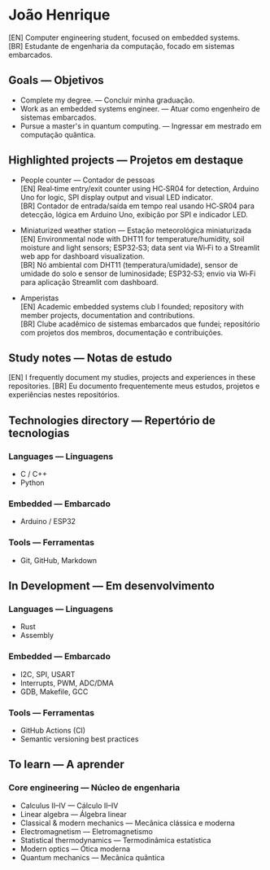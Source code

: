 # João Henrique
[EN] Computer engineering student, focused on embedded systems.  
[BR] Estudante de engenharia da computação, focado em sistemas embarcados.

## Goals — Objetivos
* Complete my degree. — Concluir minha graduação.  
* Work as an embedded systems engineer. — Atuar como engenheiro de sistemas embarcados.  
* Pursue a master's in quantum computing. — Ingressar em mestrado em computação quântica.

## Highlighted projects — Projetos em destaque

* People counter — Contador de pessoas  
[EN] Real‑time entry/exit counter using HC‑SR04 for detection, Arduino Uno for logic, SPI display output and visual LED indicator.  
[BR] Contador de entrada/saída em tempo real usando HC‑SR04 para detecção, lógica em Arduino Uno, exibição por SPI e indicador LED.

* Miniaturized weather station — Estação meteorológica miniaturizada  
[EN] Environmental node with DHT11 for temperature/humidity, soil moisture and light sensors; ESP32‑S3; data sent via Wi‑Fi to a Streamlit web app for dashboard visualization.  
[BR] Nó ambiental com DHT11 (temperatura/umidade), sensor de umidade do solo e sensor de luminosidade; ESP32‑S3; envio via Wi‑Fi para aplicação Streamlit com dashboard.

* Amperistas  
[EN] Academic embedded systems club I founded; repository with member projects, documentation and contributions.  
[BR] Clube acadêmico de sistemas embarcados que fundei; repositório com projetos dos membros, documentação e contribuições.

## Study notes — Notas de estudo
[EN] I frequently document my studies, projects and experiences in these repositories.
[BR] Eu documento frequentemente meus estudos, projetos e experiências nestes repositórios.

## Technologies directory — Repertório de tecnologias

### Languages — Linguagens
- C / C++  
- Python

### Embedded — Embarcado
- Arduino / ESP32

### Tools — Ferramentas
- Git, GitHub, Markdown

## In Development — Em desenvolvimento

### Languages — Linguagens
- Rust  
- Assembly

### Embedded — Embarcado
- I2C, SPI, USART  
- Interrupts, PWM, ADC/DMA  
- GDB, Makefile, GCC

### Tools — Ferramentas
- GitHub Actions (CI)  
- Semantic versioning best practices

## To learn — A aprender

### Core engineering — Núcleo de engenharia
- Calculus II–IV — Cálculo II–IV  
- Linear algebra — Álgebra linear  
- Classical & modern mechanics — Mecânica clássica e moderna  
- Electromagnetism — Eletromagnetismo  
- Statistical thermodynamics — Termodinâmica estatística  
- Modern optics — Ótica moderna  
- Quantum mechanics — Mecânica quântica

